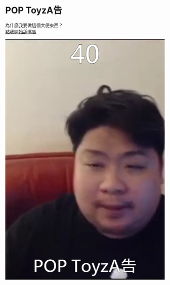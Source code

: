 # POP ToyzA告
為什麼我要做這個大便東西？  
[點我開始舔嘴唇](https://rogeraabbccdd.github.io/PopToyzDog/)

![screenshot](./screenshot.png)